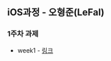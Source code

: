 ## iOS과정 - 오형준(LeFal)

### 1주차 과제
* week1 - [링크](https://github.com/LeFal/boostcamp_iOS_LeFal/tree/master/week1)
